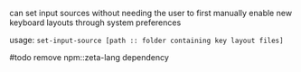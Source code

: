 can set input sources without needing the user to first manually enable new keyboard layouts through system preferences

usage: `set-input-source [path :: folder containing key layout files]`

\#todo remove npm::zeta-lang dependency
